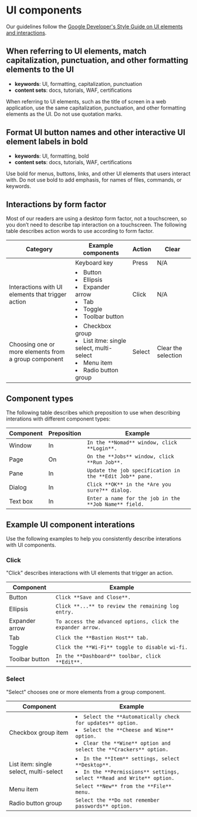 # UI components

Our guidelines follow the [Google Developer's Style Guide on UI elements and interactions](https://developers.google.com/style/ui-elements).

## When referring to UI elements, match capitalization, punctuation, and other formatting elements to the UI

- **keywords**: UI, formatting, capitalization, punctuation
- **content sets**: docs, tutorials, WAF, certifications

When referring to UI elements, such as the title of screen in a web application, use the same capitalization, punctuation, and other formatting elements as the UI. Do not use quotation marks.


## Format UI button names and other interactive UI element labels in bold

- **keywords**: UI, formatting, bold
- **content sets**: docs, tutorials, WAF, certifications

Use bold for menus, buttons, links, and other UI elements that users interact with. Do not use bold to add emphasis, for names of files, commands, or keywords. 

## Interactions by form factor 

Most of our readers are using a desktop form factor, not a touchscreen, so you don’t need to describe tap interaction on a touchscreen. The following table describes action words to use according to form factor.

| Category | Example components | Action | Clear |
| --- | --- | --- | --- |
| | Keyboard key | Press | N/A |
| Interactions with UI elements that trigger action | <li>Button</li><li>Ellipsis</li><li>Expander arrow</li><li>Tab</li><li>Toggle</li><li>Toolbar button</li> | Click | N/A |
| Choosing one or more elements from a group component | <li>Checkbox group</li><li>List itme: single select, multi-select</li><li>Menu item</li><li>Radio button group</li> | Select | Clear the selection |

## Component types

The following table describes which preposition to use when describing interations with different component types:

| Component | Preposition | Example |
| --- | --- | --- |
| Window | In | `In the **Nomad** window, click **Login**.` |
| Page | On | `On the **Jobs** window, click **Run Job**.` |
| Pane | In | `Update the job specification in the **Edit Job** pane.` |
| Dialog | In | `Click **OK** in the *Are you sure?** dialog.` |
| Text box | In | `Enter a name for the job in the **Job Name** field.` |

## Example UI component interations

Use the following examples to help you consistently describe interations with UI components.

### Click

"Click" describes interactions with UI elements that trigger an action.

| Component | Example |
| --- | --- |
| Button | `Click **Save and Close**.` |
| Ellipsis | `Click **...** to review the remaining log entry.` |
| Expander arrow | `To access the advanced options, click the expander arrow.` |
| Tab | `Click the **Bastion Host** tab.` |
| Toggle | `Click the **Wi-Fi** toggle to disable wi-fi.` |
| Toolbar button | `In the **Dashboard** toolbar, click **Edit**.` |

### Select

"Select" chooses one or more elements from a group component.

| Component | Example |
| --- | --- |
| Checkbox group item | <li>`Select the **Automatically check for updates** option.`</li><li>`Select the **Cheese and Wine** option.`</li><li>`Clear the **Wine** option and select the **Crackers** option.`</li> |
| List item: single select, multi-select | <li>`In the **Item** settings, select **Desktop**.`</li><li>`In the **Permissions** settings, select **Read and Write** option.`</li> |
| Menu item | `Select **New** from the **File** menu.` |
| Radio button group | `Select the **Do not remember passwords** option.` |
